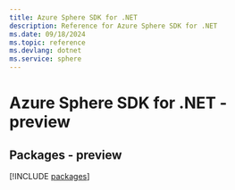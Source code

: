 ```yaml
---
title: Azure Sphere SDK for .NET
description: Reference for Azure Sphere SDK for .NET
ms.date: 09/18/2024
ms.topic: reference
ms.devlang: dotnet
ms.service: sphere
---
```

# Azure Sphere SDK for .NET - preview
## Packages - preview
[!INCLUDE [packages](sphere-index.md)]